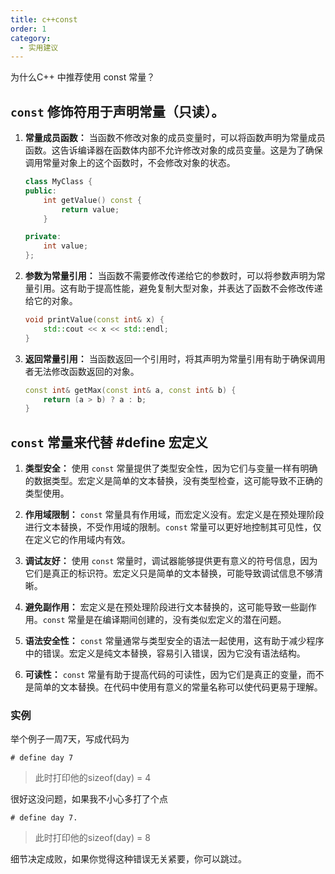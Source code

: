 ```yaml
---
title: c++const
order: 1
category:
  - 实用建议
---
```

<ChatMessage avatar="../../../assets/emoji/dsyj.png" :avatarWidth="40">
为什么C++ 中推荐使用 const 常量？
</ChatMessage>


## `const` 修饰符用于声明常量（只读）。

1. **常量成员函数：** 当函数不修改对象的成员变量时，可以将函数声明为常量成员函数。这告诉编译器在函数体内部不允许修改对象的成员变量。这是为了确保调用常量对象上的这个函数时，不会修改对象的状态。

    ```cpp
    class MyClass {
    public:
        int getValue() const {
            return value;
        }

    private:
        int value;
    };
    ```

2. **参数为常量引用：** 当函数不需要修改传递给它的参数时，可以将参数声明为常量引用。这有助于提高性能，避免复制大型对象，并表达了函数不会修改传递给它的对象。

    ```cpp
    void printValue(const int& x) {
        std::cout << x << std::endl;
    }
    ```

3. **返回常量引用：** 当函数返回一个引用时，将其声明为常量引用有助于确保调用者无法修改函数返回的对象。

    ```cpp
    const int& getMax(const int& a, const int& b) {
        return (a > b) ? a : b;
    }
    ```

## `const` 常量来代替 #define 宏定义

1. **类型安全：**
   使用 `const` 常量提供了类型安全性，因为它们与变量一样有明确的数据类型。宏定义是简单的文本替换，没有类型检查，这可能导致不正确的类型使用。

2. **作用域限制：**
   `const` 常量具有作用域，而宏定义没有。宏定义是在预处理阶段进行文本替换，不受作用域的限制。`const` 常量可以更好地控制其可见性，仅在定义它的作用域内有效。

3. **调试友好：**
   使用 `const` 常量时，调试器能够提供更有意义的符号信息，因为它们是真正的标识符。宏定义只是简单的文本替换，可能导致调试信息不够清晰。

4. **避免副作用：**
   宏定义是在预处理阶段进行文本替换的，这可能导致一些副作用。`const` 常量是在编译期间创建的，没有类似宏定义的潜在问题。

5. **语法安全性：**
   `const` 常量通常与类型安全的语法一起使用，这有助于减少程序中的错误。宏定义是纯文本替换，容易引入错误，因为它没有语法结构。

6. **可读性：**
   `const` 常量有助于提高代码的可读性，因为它们是真正的变量，而不是简单的文本替换。在代码中使用有意义的常量名称可以使代码更易于理解。

### 实例 
<ChatMessage avatar="../../../assets/emoji/bqb (6).png" :avatarWidth="40">
举个例子一周7天，写成代码为
</ChatMessage>

`# define day 7`

>此时打印他的sizeof(day) = 4

<ChatMessage avatar="../../../assets/emoji/hx.png" :avatarWidth="40">
很好这没问题，如果我不小心多打了个点
</ChatMessage>

`# define day 7.`

>此时打印他的sizeof(day) = 8

<ChatMessage avatar="../../../assets/emoji/blzt.png" :avatarWidth="40">
细节决定成败，如果你觉得这种错误无关紧要，你可以跳过。
</ChatMessage>


